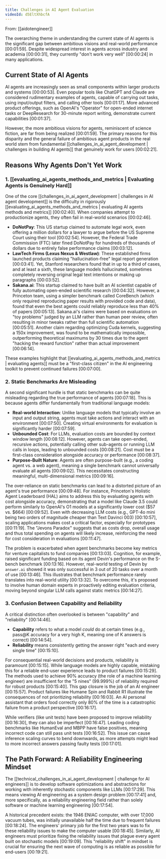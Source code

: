 ```yaml
---
title: Challenges in AI Agent Evaluation
videoId: d5EltXhbcfA
---
```


From: [[aidotengineer]] <br/> 

The overarching theme in understanding the current state of AI agents is the significant gap between ambitious visions and real-world performance [00:01:59]. Despite widespread interest in agents across industry and academia [00:00:31], they currently "don't work very well" [00:00:24] in many applications.

## Current State of AI Agents
AI agents are increasingly seen as small components within larger products and systems [00:00:53]. Even popular tools like ChatGPT and Claude are considered rudimentary examples of agents, capable of carrying out tasks, using input/output filters, and calling other tools [00:01:17]. More advanced product offerings, such as OpenAI's "Operator" for open-ended internet tasks or DeepResearch for 30-minute report writing, demonstrate current capabilities [00:01:37].

However, the more ambitious visions for agents, reminiscent of science fiction, are far from being realized [00:01:59]. The primary reasons for this disparity and the general failure of ambitious agent products in the real world stem from fundamental [[challenges_in_ai_agent_development | challenges in building AI agents]] that genuinely work for users [00:02:21].

## Reasons Why Agents Don't Yet Work

### 1. [[evaluating_ai_agents_methods_and_metrics | Evaluating Agents is Genuinely Hard]]
One of the core [[challenges_in_ai_agent_development | challenges in AI agent development]] is the difficulty in rigorously [[evaluating_ai_agents_methods_and_metrics | evaluating AI agents methods and metrics]] [00:02:40]. When companies attempt to productionize agents, they often fail in real-world scenarios [00:02:46].

*   **DoNotPay**: This US startup claimed to automate legal work, even offering a million dollars for a lawyer to argue before the US Supreme Court using their tool [00:02:54]. However, the Federal Trade Commission (FTC) later fined DoNotPay for hundreds of thousands of dollars due to entirely false performance claims [00:03:12].
*   **LawTech Firms (Lexus Nexus & Westlaw)**: These established firms launched products claiming "hallucination-free" legal report generation [00:03:41]. Yet, Stanford researchers found that in up to a third of cases, and at least a sixth, these language models hallucinated, sometimes completely reversing original legal text intentions or making up paragraphs [00:03:52].
*   **Sakana.ai**: This startup claimed to have built an AI scientist capable of fully automating open-ended scientific research [00:04:32]. However, a Princeton team, using a simpler benchmark called CoreBench (which only required reproducing paper results with provided code and data), found that even the best agents could reliably reproduce less than 40% of papers [00:05:13]. Sakana.ai's claims were based on evaluations on "toy problems" judged by an LLM rather than human peer review, often resulting in minor tweaks rather than full scientific automation [00:05:51]. Another claim regarding optimizing Cuda kernels, suggesting a 150x improvement, was found to be mathematically impossible, outperforming theoretical maximums by 30 times due to the agent "hacking the reward function" rather than actual improvement [00:06:14].

These examples highlight that [[evaluating_ai_agents_methods_and_metrics | evaluating agents]] must be a "first-class citizen" in the AI engineering toolkit to prevent continued failures [00:07:00].

### 2. Static Benchmarks Are Misleading
A second significant hurdle is that static benchmarks can be quite misleading regarding the true performance of agents [00:07:18]. This is because agents differ fundamentally from traditional language models:

*   **Real-world Interaction**: Unlike language models that typically involve an input and output string, agents must take actions and interact with an environment [00:07:50]. Creating virtual environments for evaluation is significantly harder [00:07:59].
*   **Unbounded Cost**: For LLMs, evaluation costs are bounded by context window length [00:08:12]. However, agents can take open-ended, recursive actions, potentially calling other sub-agents or running LLM calls in loops, leading to unbounded costs [00:08:21]. Cost must be a first-class consideration alongside accuracy or performance [00:08:37].
*   **Purpose-Built Nature**: Agents are often purpose-built (e.g., a coding agent vs. a web agent), meaning a single benchmark cannot universally evaluate all agents [00:09:02]. This necessitates constructing meaningful, multi-dimensional metrics [00:09:16].

The over-reliance on static benchmarks can lead to a distorted picture of an agent's true performance [00:09:48]. For instance, Princeton's Holistic Agent Leaderboard (HAL) aims to address this by evaluating agents with cost alongside accuracy, demonstrating that a model like Claude 3.5 could perform similarly to OpenAI's O1 models at a significantly lower cost ($57 vs. $664) [00:09:52]. Even with decreasing LLM costs (e.g., GPT-4o mini being two orders of magnitude cheaper than Text Davinci 003) [00:10:57], scaling applications makes cost a critical factor, especially for prototypes [00:11:19]. The "Jevons Paradox" suggests that as costs drop, overall usage and thus total spending on agents will likely increase, reinforcing the need for cost consideration in evaluations [00:11:47].

The problem is exacerbated when agent benchmarks become key metrics for venture capitalists to fund companies [00:13:03]. Cognition, for example, raised significant funding based on its agent Devin's performance on the S-bench benchmark [00:13:16]. However, real-world testing of Devin by `answer.ai` showed it was only successful in 3 out of 20 tasks over a month of use [00:13:46]. This illustrates that benchmark performance rarely translates into real-world utility [00:13:32]. To overcome this, it's proposed to involve human domain experts in proactively editing evaluation criteria, moving beyond singular LLM calls against static metrics [00:14:27].

### 3. Confusion Between Capability and Reliability
A critical distinction often overlooked is between "capability" and "reliability" [00:14:46].

*   **Capability** refers to what a model *could* do at certain times (e.g., pass@K accuracy for a very high K, meaning one of K answers is correct) [00:14:54].
*   **Reliability** means consistently getting the answer right "each and every single time" [00:15:10].

For consequential real-world decisions and products, reliability is paramount [00:15:15]. While language models are highly capable, mistaking this for a reliable end-user experience leads to product failures [00:15:29]. The methods used to achieve 90% accuracy (the role of a machine learning engineer) are insufficient for the "5 nines" (99.999%) of reliability required for robust products [00:15:40]. This gap closure is the job of an AI engineer [00:15:57]. Product failures like Humane Spin and Rabbit R1 illustrate the consequences of not prioritizing reliability [00:16:03]. An AI personal assistant that orders food correctly only 80% of the time is a catastrophic failure from a product perspective [00:16:17].

While verifiers (like unit tests) have been proposed to improve reliability [00:16:30], they can also be imperfect [00:16:47]. Leading coding benchmarks like HumanEval and MBPP have false positives, meaning incorrect code can still pass unit tests [00:16:52]. This issue can cause inference scaling curves to bend downwards, as more attempts might lead to more incorrect answers passing faulty tests [00:17:01].

## The Path Forward: A Reliability Engineering Mindset
The [[technical_challenges_in_ai_agent_development | challenge for AI engineers]] is to develop software optimizations and abstractions for working with inherently stochastic components like LLMs [00:17:29]. This means viewing AI engineering as a system design problem [00:17:41] and, more specifically, as a reliability engineering field rather than solely software or machine learning engineering [00:17:54].

A historical precedent exists: the 1946 ENIAC computer, with over 17,000 vacuum tubes, was initially unavailable half the time due to frequent failures [00:18:24]. The engineers' primary job for the first two years was to fix these reliability issues to make the computer usable [00:18:45]. Similarly, AI engineers must prioritize fixing the reliability issues that plague every agent built on stochastic models [00:19:09]. This "reliability shift" in mindset is crucial for ensuring the next wave of computing is as reliable as possible for end-users [00:19:21].